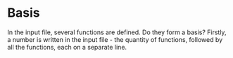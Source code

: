 # Basis

In the input file, several functions are defined. Do they form a basis? Firstly, a number is written in the input file - the quantity of functions, followed by all the functions, each on a separate line.